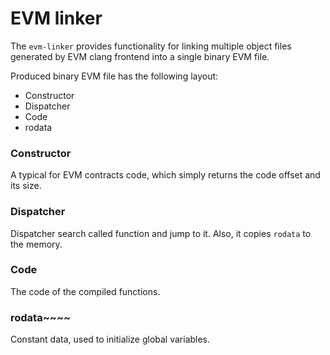 # EVM linker

The `evm-linker` provides functionality for linking multiple object files generated by EVM clang frontend into a single
binary EVM file.

Produced binary EVM file has the following layout:
- Constructor
- Dispatcher
- Code
- rodata

### Constructor
A typical for EVM contracts code, which simply returns the code offset and its size.

### Dispatcher
Dispatcher search called function and jump to it. Also, it copies `rodata` to the memory.

### Code
The code of the compiled functions.

### rodata~~~~
Constant data, used to initialize global variables. 

